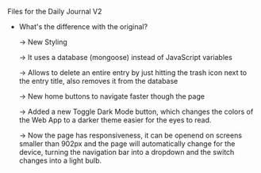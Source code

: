 Files for the Daily Journal V2

- What's the difference with the original?

    -> New Styling

    -> It uses a database (mongoose) instead of JavaScript variables
    
    -> Allows to delete an entire entry by just hitting the trash icon next to the entry title, also removes it from the database
    
    -> New home buttons to navigate faster though the page
    
    -> Added a new Toggle Dark Mode button, which changes the colors of the Web App to a darker theme easier for the eyes to read.
    
    -> Now the page has responsiveness, it can be openend on screens smaller than 902px and the page will automatically change for the device, turning the navigation bar        into a dropdown and the switch changes into a light bulb.
